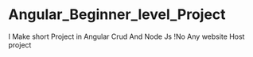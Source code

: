 # Angular_Beginner_level_Project
I Make short Project in Angular Crud And Node Js !No Any website Host project
